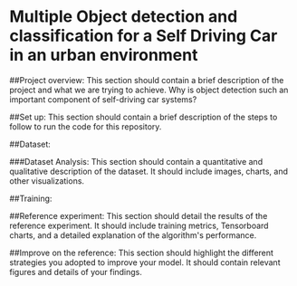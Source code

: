 # Multiple Object detection and classification for a Self Driving Car in an urban environment

##Project overview: 
This section should contain a brief description of the project and what we are trying to achieve. Why is object detection such an important component of self-driving car systems?

##Set up: 
This section should contain a brief description of the steps to follow to run the code for this repository.

##Dataset:

###Dataset Analysis: 
This section should contain a quantitative and qualitative description of the dataset. It should include images, charts, and other visualizations.

##Training:

##Reference experiment: 
This section should detail the results of the reference experiment. It should include training metrics, Tensorboard charts, and a detailed explanation of the algorithm's performance.

##Improve on the reference: 
This section should highlight the different strategies you adopted to improve your model. It should contain relevant figures and details of your findings.
